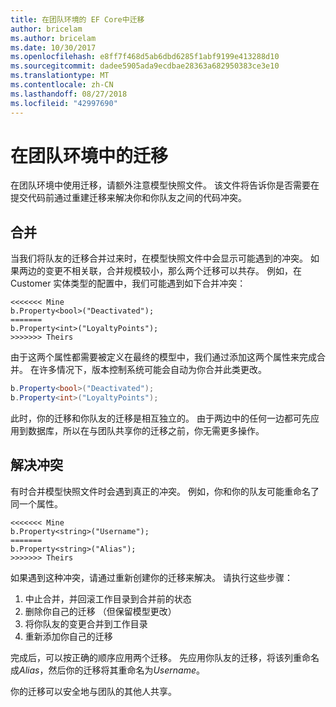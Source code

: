 ```yaml
---
title: 在团队环境的 EF Core中迁移
author: bricelam
ms.author: bricelam
ms.date: 10/30/2017
ms.openlocfilehash: e8ff7f468d5ab6dbd6285f1abf9199e413288d10
ms.sourcegitcommit: dadee5905ada9ecdbae28363a682950383ce3e10
ms.translationtype: MT
ms.contentlocale: zh-CN
ms.lasthandoff: 08/27/2018
ms.locfileid: "42997690"
---
```

<a name="migrations-in-team-environments"></a>在团队环境中的迁移
===============================
在团队环境中使用迁移，请额外注意模型快照文件。 该文件将告诉你是否需要在提交代码前通过重建迁移来解决你和你队友之间的代码冲突。

<a name="merging"></a>合并
-------
当我们将队友的迁移合并过来时，在模型快照文件中会显示可能遇到的冲突。 如果两边的变更不相关联，合并规模较小，那么两个迁移可以共存。 例如，在 Customer 实体类型的配置中，我们可能遇到如下合并冲突：

    <<<<<<< Mine
    b.Property<bool>("Deactivated");
    =======
    b.Property<int>("LoyaltyPoints");
    >>>>>>> Theirs

由于这两个属性都需要被定义在最终的模型中，我们通过添加这两个属性来完成合并。 在许多情况下，版本控制系统可能会自动为你合并此类更改。

``` csharp
b.Property<bool>("Deactivated");
b.Property<int>("LoyaltyPoints");
```

此时，你的迁移和你队友的迁移是相互独立的。 由于两边中的任何一边都可先应用到数据库，所以在与团队共享你的迁移之前，你无需更多操作。

<a name="resolving-conflicts"></a>解决冲突
-------------------
有时合并模型快照文件时会遇到真正的冲突。 例如，你和你的队友可能重命名了同一个属性。

    <<<<<<< Mine
    b.Property<string>("Username");
    =======
    b.Property<string>("Alias");
    >>>>>>> Theirs

如果遇到这种冲突，请通过重新创建你的迁移来解决。 请执行这些步骤：

1. 中止合并，并回滚工作目录到合并前的状态
2. 删除你自己的迁移 （但保留模型更改）
3. 将你队友的变更合并到工作目录
4. 重新添加你自己的迁移

完成后，可以按正确的顺序应用两个迁移。 先应用你队友的迁移，将该列重命名成*Alias*，然后你的迁移将其重命名为*Username*。

你的迁移可以安全地与团队的其他人共享。

